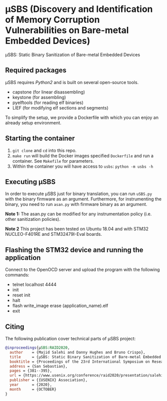 # μSBS (Discovery and Identification of Memory Corruption Vulnerabilities on Bare-metal Embedded Devices)

μSBS: Static Binary Sanitization of Bare-metal Embedded Devices

## Required packages

μSBS requires *Python2* and is built on several open-source tools.

* capstone (for linear disassembling)
* keystone (for assembling)
* pyelftools (for reading elf binaries)
* LIEF (for modifying elf sections and segments)

To simplify the setup, we provide a Dockerfile with which you can enjoy an already setup environment.

## Starting the container

1. `git clone` and `cd` into this repo.
2. `make run` will build the Docker images specified `Dockerfile` and run a
   container. See `Makefile` for parameters.
3. Within the container you will have access to `usbs`: `python -m usbs -h`

## Executing μSBS

In order to execute μSBS just for binary translation, you can run `uSBS.py` with the binary firmware as an argument. Furthermore, for instrumenting the binary, you need to run `asan.py` with firmware binary as an argument.

**Note 1:** The asan.py can be modified for any instrumentation policy (i.e. other sanitization policies).

**Note 2** This project has been tested on Ubuntu 18.04 and with STM32 NUCLEO-F401RE and STM32479I-Eval boards.

## Flashing the STM32 device and running the application

Connect to the OpenOCD server and upload the program with the following commands:

* telnet localhost 4444
* init
* reset init
* halt
* flash write_image erase (application_name).elf
* exit

## Citing

The following publication cover technical parts of μSBS project:

```bibtex
@inproceedings{μSBS:RAID2020,
  author    = {Majid Salehi and Danny Hughes and Bruno Crispo},
  title     = {μSBS: Static Binary Sanitization of Bare-metal Embedded Devices for Fault Observability},
  booktitle = {Proceedings of the 23rd International Symposium on Research in Attacks, Intrusions and Defenses (RAID'20)},
  address = {San Sebastian},
  pages = {381--395},
  url = {https://www.usenix.org/conference/raid2020/presentation/salehi},
  publisher = {{USENIX} Association},
  year      = {2020},
  month     = {OCTOBER}
}
```
